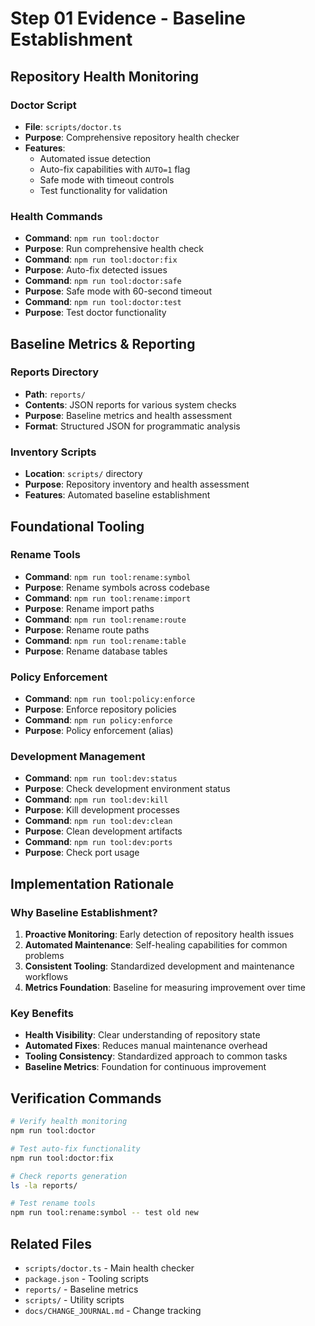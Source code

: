 # Step 01 Evidence - Baseline Establishment

## Repository Health Monitoring

### Doctor Script
- **File**: `scripts/doctor.ts`
- **Purpose**: Comprehensive repository health checker
- **Features**: 
  - Automated issue detection
  - Auto-fix capabilities with `AUTO=1` flag
  - Safe mode with timeout controls
  - Test functionality for validation

### Health Commands
- **Command**: `npm run tool:doctor`
- **Purpose**: Run comprehensive health check
- **Command**: `npm run tool:doctor:fix`
- **Purpose**: Auto-fix detected issues
- **Command**: `npm run tool:doctor:safe`
- **Purpose**: Safe mode with 60-second timeout
- **Command**: `npm run tool:doctor:test`
- **Purpose**: Test doctor functionality

## Baseline Metrics & Reporting

### Reports Directory
- **Path**: `reports/`
- **Contents**: JSON reports for various system checks
- **Purpose**: Baseline metrics and health assessment
- **Format**: Structured JSON for programmatic analysis

### Inventory Scripts
- **Location**: `scripts/` directory
- **Purpose**: Repository inventory and health assessment
- **Features**: Automated baseline establishment

## Foundational Tooling

### Rename Tools
- **Command**: `npm run tool:rename:symbol`
- **Purpose**: Rename symbols across codebase
- **Command**: `npm run tool:rename:import`
- **Purpose**: Rename import paths
- **Command**: `npm run tool:rename:route`
- **Purpose**: Rename route paths
- **Command**: `npm run tool:rename:table`
- **Purpose**: Rename database tables

### Policy Enforcement
- **Command**: `npm run tool:policy:enforce`
- **Purpose**: Enforce repository policies
- **Command**: `npm run policy:enforce`
- **Purpose**: Policy enforcement (alias)

### Development Management
- **Command**: `npm run tool:dev:status`
- **Purpose**: Check development environment status
- **Command**: `npm run tool:dev:kill`
- **Purpose**: Kill development processes
- **Command**: `npm run tool:dev:clean`
- **Purpose**: Clean development artifacts
- **Command**: `npm run tool:dev:ports`
- **Purpose**: Check port usage

## Implementation Rationale

### Why Baseline Establishment?
1. **Proactive Monitoring**: Early detection of repository health issues
2. **Automated Maintenance**: Self-healing capabilities for common problems
3. **Consistent Tooling**: Standardized development and maintenance workflows
4. **Metrics Foundation**: Baseline for measuring improvement over time

### Key Benefits
- **Health Visibility**: Clear understanding of repository state
- **Automated Fixes**: Reduces manual maintenance overhead
- **Tooling Consistency**: Standardized approach to common tasks
- **Baseline Metrics**: Foundation for continuous improvement

## Verification Commands

```bash
# Verify health monitoring
npm run tool:doctor

# Test auto-fix functionality
npm run tool:doctor:fix

# Check reports generation
ls -la reports/

# Test rename tools
npm run tool:rename:symbol -- test old new
```

## Related Files

- `scripts/doctor.ts` - Main health checker
- `package.json` - Tooling scripts
- `reports/` - Baseline metrics
- `scripts/` - Utility scripts
- `docs/CHANGE_JOURNAL.md` - Change tracking
